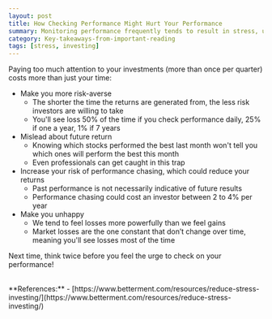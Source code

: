 ```yaml
---
layout: post
title: How Checking Performance Might Hurt Your Performance
summary: Monitoring performance frequently tends to result in stress, unhappiness, and can even end up reducing your returns
category: Key-takeaways-from-important-reading
tags: [stress, investing]
---
```


Paying too much attention to your investments (more than once per quarter) costs more than just your time:
- Make you more risk-averse
  - The shorter the time the returns are generated from, the less risk investors are willing to take
  - You'll see loss 50% of the time if you check performance daily, 25% if one a year, 1% if 7 years
- Mislead about future return
  - Knowing which stocks performed the best last month won't tell you which ones will perform the best this month
  - Even professionals can get caught in this trap
- Increase your risk of performance chasing, which could reduce your returns
  - Past performance is not necessarily indicative of future results
  - Performance chasing could cost an investor between 2 to 4% per year
- Make you unhappy
  - We tend to feel losses more powerfully than we feel gains
  - Market losses are the one constant that don’t change over time, meaning you'll see losses most of the time

Next time, think twice before you feel the urge to check on your performance!

<br>
**References:**
- [https://www.betterment.com/resources/reduce-stress-investing/](https://www.betterment.com/resources/reduce-stress-investing/)
